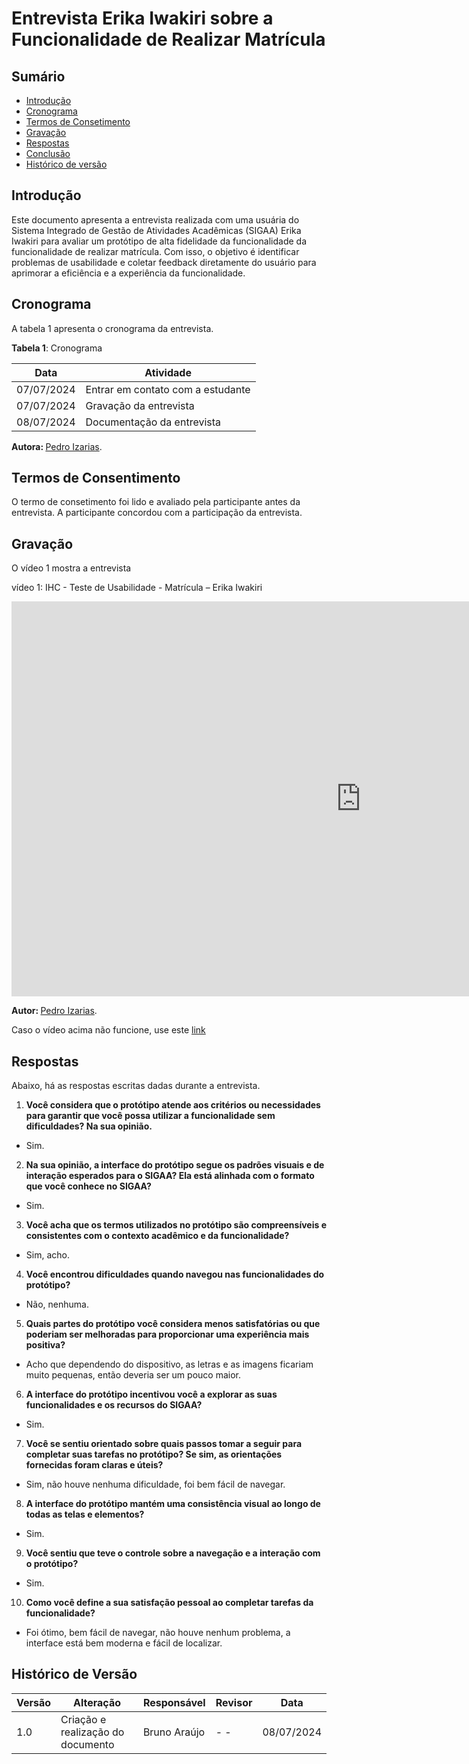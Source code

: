 # Entrevista Erika Iwakiri sobre a Funcionalidade de Realizar Matrícula

## Sumário

* [Introdução](#Introdução)
* [Cronograma](#Cronograma)
* [Termos de Consetimento](#Termos-de-Consentimento)
* [Gravação](#Gravação)
* [Respostas](#Respostas)
* [Conclusão](#Conclusão)
* [Histórico de versão](#Histórico-de-versão)



## Introdução

Este documento apresenta a entrevista realizada com uma usuária do Sistema Integrado de Gestão de Atividades Acadêmicas (SIGAA) Erika Iwakiri para avaliar um protótipo de alta fidelidade da funcionalidade da funcionalidade de realizar matrícula. Com isso, o objetivo é identificar problemas de usabilidade e coletar feedback diretamente do usuário para aprimorar a eficiência e a experiência da funcionalidade.

## Cronograma

A tabela 1 apresenta o cronograma da entrevista.

**Tabela 1**: Cronograma

| Data | Atividade |
| - | - |
| 07/07/2024 | Entrar em contato com a estudante |
| 07/07/2024 | Gravação da entrevista |
| 08/07/2024 | Documentação da entrevista |


<b> Autora: </b> <a href="https://github.com/Izarias">Pedro Izarias</a>.

## Termos de Consentimento

O termo de consetimento foi lido e avaliado pela participante antes da entrevista. A participante concordou com a participação da entrevista.

## Gravação

O vídeo 1 mostra a entrevista


vídeo 1: IHC - Teste de Usabilidade - Matrícula – Erika Iwakiri

<iframe width="1117" height="632" src="https://https://[youtu.be/qcGyWr7rYGA](https://youtu.be/xX1cwZrOYog)" title="Avaliação 01 do Protótipo de Alta Fidelidade - Matrícula" frameborder="0" allow="accelerometer; autoplay; clipboard-write; encrypted-media; gyroscope; picture-in-picture; web-share" referrerpolicy="strict-origin-when-cross-origin" allowfullscreen></iframe>

<b> Autor: </b> <a href="https://github.com/Izarias">Pedro Izarias</a>.

Caso o vídeo acima não funcione, use este [link]([https://https://youtu.be/qcGyWr7rYGA](https://youtu.be/xX1cwZrOYog))


## Respostas

Abaixo, há as respostas escritas dadas durante a entrevista.

1. **Você considera que o protótipo atende aos critérios ou necessidades para garantir que você possa utilizar a funcionalidade sem dificuldades? Na sua opinião.**

- Sim.

2. **Na sua opinião, a interface do protótipo segue os padrões visuais e de interação esperados para o SIGAA? Ela está alinhada com o formato que você conhece no SIGAA?**

- Sim.

3. **Você acha que os termos utilizados no protótipo são compreensíveis e consistentes com o contexto acadêmico e da funcionalidade?**

- Sim, acho.

4. **Você encontrou dificuldades quando navegou nas funcionalidades do protótipo?**

- Não, nenhuma.

5. **Quais partes do protótipo você considera menos satisfatórias ou que poderiam ser melhoradas para proporcionar uma experiência mais positiva?**

- Acho que dependendo do dispositivo, as letras e as imagens ficariam muito pequenas, então deveria ser um pouco maior.

6. **A interface do protótipo incentivou você a explorar as suas funcionalidades e os recursos do SIGAA?**

- Sim.

7. **Você se sentiu orientado sobre quais passos tomar a seguir para completar suas tarefas no protótipo? Se sim, as orientações fornecidas foram claras e úteis?**

- Sim, não houve nenhuma dificuldade, foi bem fácil de navegar.

8. **A interface do protótipo mantém uma consistência visual ao longo de todas as telas e elementos?**

- Sim.

9. **Você sentiu que teve o controle sobre a navegação e a interação com o protótipo?**

- Sim.

10. **Como você define a sua satisfação pessoal ao completar tarefas da funcionalidade?**

- Foi ótimo, bem fácil de navegar, não houve nenhum problema, a interface está bem moderna e fácil de localizar.

## Histórico de Versão

| Versão | Alteração | Responsável | Revisor | Data |
| - | - | - | - | - |
| 1.0 | Criação e realização do documento |Bruno Araújo|  - - | 08/07/2024 |
